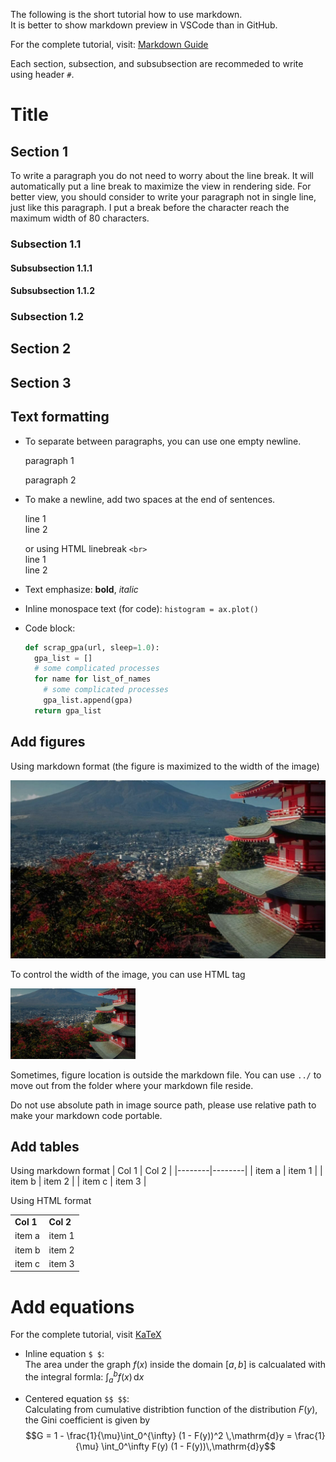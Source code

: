 The following is the short tutorial how to use markdown.  
It is better to show markdown preview in VSCode than in GitHub.

For the complete tutorial, visit: [Markdown Guide](https://www.markdownguide.org/basic-syntax/)

Each section, subsection, and subsubsection are recommeded to write
using header `#`.

# Title

## Section 1

To write a paragraph you do not need to worry about the line 
break. It will automatically put a line break to maximize the
view in rendering side. For better view, you should consider
to write your paragraph not in single line, just like this
paragraph. I put a break before the character reach the maximum
width of 80 characters.

### Subsection 1.1

#### Subsubsection 1.1.1

#### Subsubsection 1.1.2

### Subsection 1.2

## Section 2

## Section 3

## Text formatting
- To separate between paragraphs, you can use one empty newline.

  paragraph 1

  paragraph 2

- To make a newline, add two spaces at the end of sentences.

  line 1  
  line 2

  or using HTML linebreak `<br>`  
  line 1<br>
  line 2

- Text emphasize: **bold**, _italic_

- Inline monospace text (for code): `histogram = ax.plot()`

- Code block:
  ```py
  def scrap_gpa(url, sleep=1.0):
    gpa_list = []
    # some complicated processes
    for name for list_of_names
      # some complicated processes
      gpa_list.append(gpa)
    return gpa_list
  ```

## Add figures
Using markdown format (the figure is maximized to the width of the image)

![fugaku](../img-resources/fugaku.png)

To control the width of the image, you can use HTML tag

<img src="../img-resources/fugaku.png" width=200>

Sometimes, figure location is outside the markdown file. You 
can use `../` to move out from the folder where your
markdown file reside.

Do not use absolute path in image source path, please use
relative path to make your markdown code portable.


## Add tables
Using markdown format
| Col 1  | Col 2  |
|--------|--------|
| item a | item 1 |
| item b | item 2 |
| item c | item 3 |

Using HTML format
<table>
  <tr>
    <td> <b>Col 1
    <td> <b>Col 2
  <tr>
    <td> item a
    <td> item 1
  <tr>
    <td> item b
    <td> item 2
  <tr>
    <td> item c
    <td> item 3
</table>

# Add equations
For the complete tutorial, visit [KaTeX](https://katex.org/docs/supported)

- Inline equation `$ $`:   
  The area under the graph $f(x)$ inside the domain $[a, b]$
  is calcualated with the integral formla: 
  $\int_a^b f(x) \,\mathrm{d}x$

- Centered equation `$$ $$`:   
  Calculating from cumulative distribtion function of 
  the distribution $F(y)$, the Gini coefficient is given by   
  $$G = 1 - \frac{1}{\mu}\int_0^{\infty} (1 - F(y))^2 \,\mathrm{d}y = \frac{1}{\mu} \int_0^\infty F(y) (1 - F(y))\,\mathrm{d}y$$
